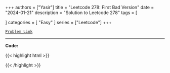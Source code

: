 
+++
authors = ["Yasir"]
title = "Leetcode 278: First Bad Version"
date = "2024-01-21"
description = "Solution to Leetcode 278"
tags = [
    
]
categories = [
    "Easy"
]
series = ["Leetcode"]
+++



[`Problem Link`](https://leetcode.com/problems/first-bad-version/description/)

---

**Code:**

{{< highlight html >}}

{{< /highlight >}}

